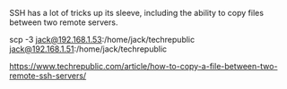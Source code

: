 SSH has a lot of tricks up its sleeve, including the ability to copy files between two remote servers.

scp -3 jack@192.168.1.53:/home/jack/techrepublic jack@192.168.1.51:/home/jack/techrepublic

https://www.techrepublic.com/article/how-to-copy-a-file-between-two-remote-ssh-servers/

